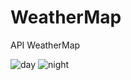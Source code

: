 # WeatherMap
API WeatherMap


![day](https://user-images.githubusercontent.com/49552666/171997335-7c1a438b-0f54-4826-a41d-3129cc2341c6.png)
![night](https://user-images.githubusercontent.com/49552666/171923726-dfb6bbd9-483b-4f0c-a99e-decc5fddea10.png)

